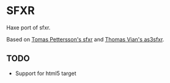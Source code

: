 SFXR
====

Haxe port of sfxr.

Based on [Tomas Pettersson's sfxr](http://www.drpetter.se/project_sfxr.html) and [Thomas Vian's as3sfxr](http://www.superflashbros.net/as3sfxr/).

TODO
----
- Support for html5 target

